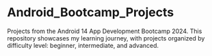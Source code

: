 # Android_Bootcamp_Projects
Projects from the Android 14 App Development Bootcamp 2024. This repository showcases my learning journey, with projects organized by difficulty level: beginner, intermediate, and advanced.
